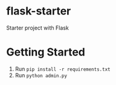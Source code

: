 # flask-starter
Starter project with Flask

# Getting Started
1. Run `pip install -r requirements.txt`
2. Run `python admin.py`
